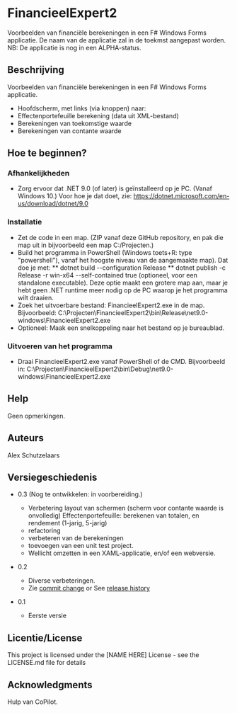 # FinancieelExpert2

Voorbeelden van financiële berekeningen in een F# Windows Forms applicatie. De naam van de applicatie zal in de toekmst aangepast worden. NB: De applicatie is nog in een ALPHA-status.

## Beschrijving

Voorbeelden van financiële berekeningen in een F# Windows Forms applicatie.

- Hoofdscherm, met links (via knoppen) naar:
- Effectenportefeuille berekening (data uit XML-bestand)
- Berekeningen van toekomstige waarde
- Berekeningen van contante waarde

## Hoe te beginnen?

### Afhankelijkheden
* Zorg ervoor dat .NET 9.0 (of later) is geïnstalleerd op je PC. (Vanaf Windows 10.)
Voor hoe je dat doet, zie: https://dotnet.microsoft.com/en-us/download/dotnet/9.0

### Installatie
* Zet de code in een map. (ZIP vanaf deze GitHub repository, en pak die map uit in bijvoorbeeld een map C:/Projecten.)
* Build het programma in PowerShell (Windows toets+R: type "powershell"), vanaf het hoogste niveau van de aangemaakte map). Dat doe je met:
** dotnet build --configuration Release
** dotnet publish -c Release -r win-x64 --self-contained true (optioneel, voor een standalone executable). Deze optie maakt een grotere map aan, maar je hebt geen .NET runtime meer nodig op de PC waarop je het programma wilt draaien.
* Zoek het uitvoerbare bestand: FinancieelExpert2.exe in de map. Bijvoorbeeld:  C:\Projecten\FinancieelExpert2\bin\Release\net9.0-windows\FinancieelExpert2.exe
* Optioneel: Maak een snelkoppeling naar het bestand op je bureaublad.

### Uitvoeren van het programma

* Draai FinancieelExpert2.exe vanaf PowerShell of de CMD. Bijvoorbeeld in: C:\Projecten\FinancieelExpert2\bin\Debug\net9.0-windows\FinancieelExpert2.exe


## Help

Geen opmerkingen.

## Auteurs

Alex Schutzelaars

## Versiegeschiedenis
* 0.3
(Nog te ontwikkelen: in voorbereiding.)
   * Verbetering layout van schermen (scherm voor contante waarde is onvolledig)
    Effectenportefeuille: berekenen van totalen, en rendement (1-jarig, 5-jarig)
   * refactoring
   * verbeteren van de berekeningen
   * toevoegen van een unit test project.
   * Wellicht omzetten in een XAML-applicatie, en/of een webversie.

* 0.2
    * Diverse verbeteringen.
    * Zie [commit change]() or See [release history]()
* 0.1
    * Eerste versie

## Licentie/License

This project is licensed under the [NAME HERE] License - see the LICENSE.md file for details

## Acknowledgments
Hulp van CoPilot.